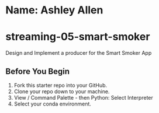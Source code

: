 # Name: Ashley Allen
# streaming-05-smart-smoker
 Design and Implement a producer for the Smart Smoker App
 
## Before You Begin

1. Fork this starter repo into your GitHub.
1. Clone your repo down to your machine.
1. View / Command Palette - then Python: Select Interpreter
1. Select your conda environment. 
